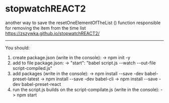 # stopwatchREACT2
another way to save the resetOneElementOfTheList () function responsible for removing the item from the time list
https://zszywka.github.io/stopwatchREACT2/

-----------------------------------------------------------------------------------------------------------------------------
You should:
1. create package.json (write in the console):
-> npm init -y
2. add to file package.json:
-> "start": "babel script.js --watch --out-file script-compiled.js"
3. add packages (write in the console):
-> npm install --save -dev babel-preset-latest
-> npm install --save -dev babel-cli
-> npm install --save -dev babel-preset-react
4. run the script.js builds on the script-compilate.js (write in the console):
-> npm start
